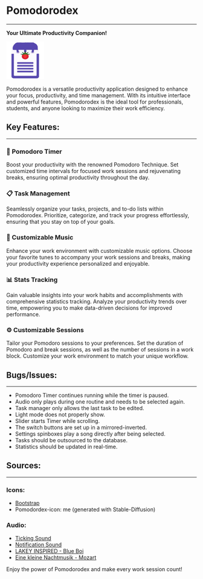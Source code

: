 # Pomodorodex
----------------------

**Your Ultimate Productivity Companion!**

<img src="ui/Pomodorodex.png" width="100">

Pomodorodex is a versatile productivity application designed to enhance your focus, productivity, and time management. With its intuitive interface and powerful features, Pomodorodex is the ideal tool for professionals, students, and anyone looking to maximize their work efficiency.

## Key Features:
----------------------

### 🍅 Pomodoro Timer
Boost your productivity with the renowned Pomodoro Technique. Set customized time intervals for focused work sessions and rejuvenating breaks, ensuring optimal productivity throughout the day.

### 📋 Task Management
Seamlessly organize your tasks, projects, and to-do lists within Pomodorodex. Prioritize, categorize, and track your progress effortlessly, ensuring that you stay on top of your goals.

### 🎵 Customizable Music
Enhance your work environment with customizable music options. Choose your favorite tunes to accompany your work sessions and breaks, making your productivity experience personalized and enjoyable.

### 📊 Stats Tracking
Gain valuable insights into your work habits and accomplishments with comprehensive statistics tracking. Analyze your productivity trends over time, empowering you to make data-driven decisions for improved performance.

### ⚙️ Customizable Sessions
Tailor your Pomodoro sessions to your preferences. Set the duration of Pomodoro and break sessions, as well as the number of sessions in a work block. Customize your work environment to match your unique workflow.

## Bugs/Issues:
----------------------

- Pomodoro Timer continues running while the timer is paused.
- Audio only plays during one routine and needs to be selected again.
- Task manager only allows the last task to be edited.
- Light mode does not properly show.
- Slider starts Timer while scrolling.
- The switch buttons are set up in a mirrored-inverted.
- Settings spinboxes play a song directly after being selected.
- Tasks should be outsourced to the database.
- Statistics should be updated in real-time.

## Sources:
----------------------

### Icons:

- [Bootstrap](https://github.com/twbs/icons/releases/tag/v1.11.1)
- Pomodordex-icon: me (generated with Stable-Diffusion)

### Audio:

- [Ticking Sound](https://pixabay.com/sound-effects/ticking-clock-1-27477/)
- [Notification Sound](https://pixabay.com/sound-effects/service-bell-ring-14610/)
- [LAKEY INSPIRED - Blue Boi](https://www.youtube.com/watch?v=wAukvwLCVbM)
- [Eine kleine Nachtmusik - Mozart](https://archive.org/download/SerenadeNo.13EineKleineNachtmusikK.525)

Enjoy the power of Pomodorodex and make every work session count!

